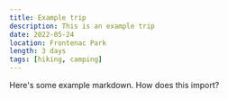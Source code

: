 ```yaml
---
title: Example trip
description: This is an example trip
date: 2022-05-24
location: Frontenac Park
length: 3 days 
tags: [hiking, camping]
---
```


Here's some example markdown. How does this import? 